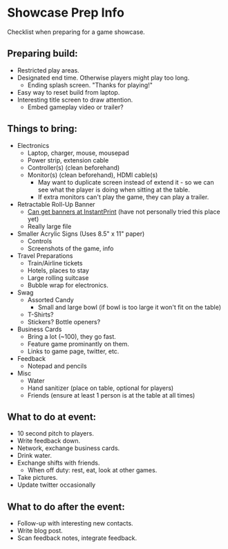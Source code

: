 # Showcase Prep Info

Checklist when preparing for a game showcase.

## Preparing build:

* Restricted play areas.
* Designated end time.  Otherwise players might play too long.
  * Ending splash screen.  "Thanks for playing!"
* Easy way to reset build from laptop.
* Interesting title screen to draw attention.
  * Embed gameplay video or trailer?

## Things to bring:

* Electronics
  * Laptop, charger, mouse, mousepad
  * Power strip, extension cable
  * Controller(s) (clean beforehand)
  * Monitor(s) (clean beforehand), HDMI cable(s)
    * May want to duplicate screen instead of extend it - so we can see what the player is doing when sitting at the table.
    * If extra monitors can't play the game, they can play a trailer.
* Retractable Roll-Up Banner
  * [Can get banners at InstantPrint](https://www.instantprinting.com/retractable-banners) (have not personally tried this place yet)
  * Really large file
* Smaller Acrylic Signs (Uses 8.5" x 11" paper)
  * Controls
  * Screenshots of the game, info
* Travel Preparations
  * Train/Airline tickets
  * Hotels, places to stay
  * Large rolling suitcase
  * Bubble wrap for electronics.
* Swag
  * Assorted Candy
    * Small and large bowl (if bowl is too large it won't fit on the table)
  * T-Shirts?
  * Stickers?  Bottle openers?
* Business Cards
  * Bring a lot (~100), they go fast.
  * Feature game prominantly on them. 
  * Links to game page, twitter, etc.
* Feedback
  * Notepad and pencils
* Misc
  * Water
  * Hand sanitizer (place on table, optional for players)
  * Friends (ensure at least 1 person is at the table at all times)

## What to do at event:

* 10 second pitch to players.
* Write feedback down.
* Network, exchange business cards.
* Drink water.
* Exchange shifts with friends.
  * When off duty: rest, eat, look at other games.
* Take pictures.
* Update twitter occasionally

## What to do after the event:

* Follow-up with interesting new contacts.
* Write blog post.
* Scan feedback notes, integrate feedback.


